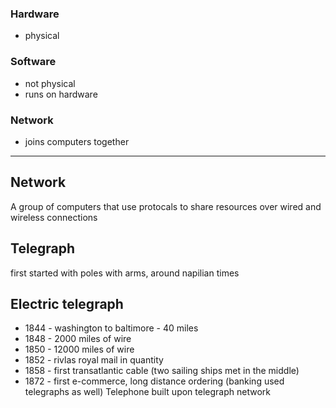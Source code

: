 ### Hardware
- physical
### Software
- not physical
- runs on hardware
### Network
- joins computers together
---
## Network
A group of computers that use protocals to share resources over wired and wireless connections
## Telegraph
first started with poles with arms, around napilian times
## Electric telegraph
- 1844 - washington to baltimore - 40 miles
- 1848 - 2000 miles of wire
- 1850 - 12000 miles of wire
- 1852 - rivlas royal mail in quantity
- 1858 - first transatlantic cable (two sailing ships met in the middle)
- 1872 - first e-commerce, long distance ordering (banking used telegraphs as well)
Telephone built upon telegraph network